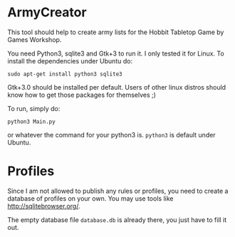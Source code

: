 # ArmyCreator

This tool should help to create army lists for the Hobbit Tabletop Game by Games Workshop.

You need Python3, sqlite3 and Gtk+3 to run it.
I only tested it for Linux.
To install the dependencies under Ubuntu do:
```
sudo apt-get install python3 sqlite3
```

Gtk+3.0 should be installed per default.
Users of other linux distros should know how to get those packages for themselves ;)

To run, simply do:
```
python3 Main.py
```

or whatever the command for your python3 is.
```python3``` is default under Ubuntu.

# Profiles

Since I am not allowed to publish any rules or profiles, you need to create a database of profiles on your own.
You may use tools like http://sqlitebrowser.org/.

The empty database file ```database.db``` is already there, you just have to fill it out.
